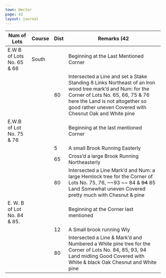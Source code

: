 ```yaml
---
town: Hector
page: 42
layout: journal
---
```


| Num of Lots | Course | Dist | Remarks (42 |
|-|-|-|-|
| E.W B of Lots No. 65 & 66 | South | | Beginning at the Last Mentioned Corner |
| | | 80 | Intersected a Line and set a Stake Standing 8 Links Northeast of an Iron wood tree mark’d and Num: for the Corner of Lots No. 65, 66, 75 & 76 here the Land is not altogether so good rather uneven Covered with Chesnut Oak and White pine |
| E.W.B of Lot No. 75 & 76 | | | Beginning at the last mentioned Corner |
| | | 5 | A small Brook Running Easterly |
| | | 65 | Cross’d a large Brook Running Northeasterly |
| | | 80 | Intersected a Line Mark’d and Num: a large Hemlock tree for the Corner of Lots No. 75, 76, ~~93 ~~ 84 & ~~94~~ 85 Land Somewhat uneven Covered pretty much with Chesnut & pine |
| E. W. B of Lot No. 84 & 85. | | | Beginning at the Corner last mentioned |
| | | 12 | A Small brook running Wly |
| | | 80 | Intersected a Line & Mark’d and Numbered a White pine tree for the Corner of Lots No. 84, 85, 93, 94 Land midling Good Covered with White & black Oak Chesnut and White pine |
